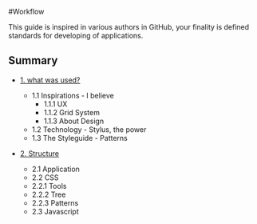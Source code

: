 #Workflow

This guide is inspired in various authors in GitHub, your finality is defined standards for developing of applications.

## Summary

- [1. what was used?](01-what-was-used.md)
  - 1.1 Inspirations - I believe
    - 1.1.1 UX
    - 1.1.2 Grid System
    - 1.1.3 About Design
  - 1.2 Technology - Stylus, the power
  - 1.3 The Styleguide - Patterns

- [2. Structure](02-structure.md)
  - 2.1 Application
  - 2.2 CSS
  - 2.2.1 Tools
  - 2.2.2 Tree
  - 2.2.3 Patterns
  - 2.3 Javascript
